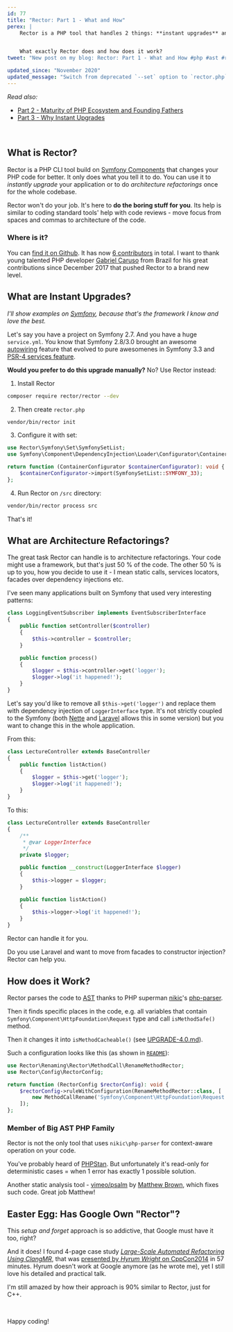 ```yaml
---
id: 77
title: "Rector: Part 1 - What and How"
perex: |
    Rector is a PHP tool that handles 2 things: **instant upgrades** and **architecture refactorings**.


    What exactly Rector does and how does it work?
tweet: "New post on my blog: Rector: Part 1 - What and How #php #ast #refactoring #instantupgrades"

updated_since: "November 2020"
updated_message: "Switch from deprecated `--set` option to `rector.php` config."
---
```


*Read also:*

- [Part 2 - Maturity of PHP Ecosystem and Founding Fathers](/blog/2018/02/26/rector-part-2-maturity-of-php-ecocystem-and-founding-fathers/)
- [Part 3 - Why Instant Upgrades](/blog/2018/03/05/rector-part-3-why-instant-upgrades/)

<br>

## What is Rector?

Rector is a PHP CLI tool build on [Symfony Components](https://symfony.com/components) that changes your PHP code for better.
It only does what you tell it to do. You can use it to *instantly upgrade* your application or to do *architecture refactorings* once for the whole codebase.

Rector won't do your job. It's here to **do the boring stuff for you**. Its help is similar to coding standard tools' help with code reviews - move focus from spaces and commas to architecture of the code.

### Where is it?

You can [find it on Github](https://github.com/rectorphp/rector). It has now [6 contributors](https://github.com/rectorphp/rector/graphs/contributors) in total. I want to thank young talented PHP developer [Gabriel Caruso](https://github.com/carusogabriel) from Brazil for his great contributions since December 2017 that pushed Rector to a brand new level.

## What are Instant Upgrades?

*I'll show examples on [Symfony](https://symfony.com), because that's the framework I know and love the best.*

Let's say you have a project on Symfony 2.7. And you have a huge `service.yml`. You know that Symfony 2.8/3.0 brought an awesome [autowiring](https://symfony.com/blog/new-in-symfony-2-8-service-auto-wiring) feature that evolved to pure awesomenes in Symfony 3.3 and [PSR-4 services feature](/blog/2017/05/07/how-to-refactor-to-new-dependency-injection-features-in-symfony-3-3/#4-use-psr-4-based-service-autodiscovery-and-registration).

**Would you prefer to do this upgrade manually?** No? Use Rector instead:

1. Install Rector

```bash
composer require rector/rector --dev
```

2. Then create `rector.php`

```bash
vendor/bin/rector init
```

3. Configure it with set:

```php
use Rector\Symfony\Set\SymfonySetList;
use Symfony\Component\DependencyInjection\Loader\Configurator\ContainerConfigurator;

return function (ContainerConfigurator $containerConfigurator): void {
    $containerConfigurator->import(SymfonySetList::SYMFONY_33);
};
```

4. Run Rector on `/src` directory:

```bash
vendor/bin/rector process src
```

That's it!

## What are Architecture Refactorings?

The great task Rector can handle is to architecture refactorings. Your code might use a framework, but that's just 50 % of the code. The other 50 % is up to you, how you decide to use it - I mean static calls, services locators, facades over dependency injections etc.

I've seen many applications built on Symfony that used very interesting patterns:

```php
class LoggingEventSubscriber implements EventSubscriberInterface
{
    public function setController($controller)
    {
        $this->controller = $controller;
    }

    public function process()
    {
        $logger = $this->controller->get('logger');
        $logger->log('it happened!');
    }
}
```

Let's say you'd like to remove all `$this->get('logger')` and replace them with dependency injection of `LoggerInterface` type. It's not strictly coupled to the Symfony (both [Nette](https://forum.nette.org/en/22075-context-on-presenter-is-deprecated) and [Laravel](https://laravel.com/docs/5.5/facades#facade-class-reference) allows this in some version) but you want to change this in the whole application.

From this:

```php
class LectureController extends BaseController
{
    public function listAction()
    {
        $logger = $this->get('logger');
        $logger->log('it happened!');
    }
}
```

To this:

```php
class LectureController extends BaseController
{
    /**
     * @var LoggerInterface
     */
    private $logger;

    public function __construct(LoggerInterface $logger)
    {
        $this->logger = $logger;
    }

    public function listAction()
    {
        $this->logger->log('it happened!');
    }
}
```

Rector can handle it for you.

Do you use Laravel and want to move from facades to constructor injection? Rector can help you.

## How does it Work?

Rector parses the code to [AST](/blog/2017/11/06/wow-to-change-php-code-with-abstract-syntax-tree/) thanks to PHP superman [nikic](https://www.npopov.com)'s [php-parser](https://github.com/nikic/PHP-Parser).

Then it finds specific places in the code, e.g. all variables that contain `Symfony\Component\HttpFoundation\Request` type and call `isMethodSafe()` method.

Then it changes it into `isMethodCacheable()` (see [UPGRADE-4.0.md](https://github.com/symfony/symfony/blob/master/UPGRADE-4.0.md#httpfoundation)).

Such a configuration looks like this (as shown in [`README`](https://github.com/rectorphp/rector#change-a-method-name)):

```php
use Rector\Renaming\Rector\MethodCall\RenameMethodRector;
use Rector\Config\RectorConfig;

return function (RectorConfig $rectorConfig): void {
    $rectorConfig->ruleWithConfiguration(RenameMethodRector::class, [
        new MethodCallRename('Symfony\Component\HttpFoundation\Request', 'isMethodSafe', 'isMethodCacheable')
    ]);
};
```

### Member of Big AST PHP Family

Rector is not the only tool that uses `nikic\php-parser` for context-aware operation on your code.

You've probably heard of [PHPStan](/blog/2017/01/28/why-I-switched-scrutinizer-for-phpstan-and-you-should-too/). But unfortunately it's read-only for deterministic cases = when 1 error has exactly 1 possible solution.

Another static analysis tool - [vimeo/psalm](https://github.com/vimeo/psalm) by [Matthew Brown](https://github.com/muglug), which fixes such code. Great job Matthew!

## Easter Egg: Has Google Own "Rector"?

This *setup and forget* approach is so addictive, that Google must have it too, right?

And it does! I found 4-page case study *[Large-Scale Automated Refactoring Using ClangMR](https://static.googleusercontent.com/media/research.google.com/en//pubs/archive/41342.pdf)*, that was [presented by *Hyrum Wright* on CppCon2014](https://www.youtube.com/watch?v=ZpvvmvITOrk) in 57 minutes. Hyrum doesn't work at Google anymore (as he wrote me), yet I still love his detailed and practical talk.

I'm still amazed by how their approach is 90% similar to Rector, just for C++.

<br>

Happy coding!
